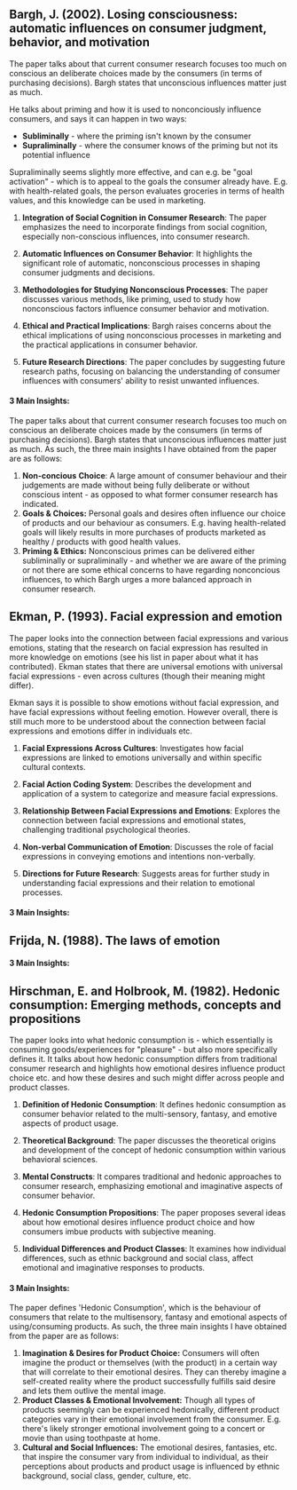 ## Bargh, J. (2002). Losing consciousness: automatic influences on consumer judgment, behavior, and motivation
The paper talks about that current consumer research focuses too much on conscious an deliberate choices made by the consumers (in terms of purchasing decisions). Bargh states that unconscious influences matter just as much.

He talks about priming and how it is used to nonconciously influence consumers, and says it can happen in two ways:
 - **Subliminally** - where the priming isn't known by the consumer
- **Supraliminally** - where the consumer knows of the priming but not its potential influence

Supraliminally seems slightly more effective, and can e.g. be "goal activation" - which is to appeal to the goals the consumer already have. E.g. with health-related goals,  the person evaluates groceries in terms of health values, and this knowledge can be used in marketing.


1. **Integration of Social Cognition in Consumer Research**: The paper emphasizes the need to incorporate findings from social cognition, especially non-conscious influences, into consumer research.
    
2. **Automatic Influences on Consumer Behavior**: It highlights the significant role of automatic, nonconscious processes in shaping consumer judgments and decisions.
    
3. **Methodologies for Studying Nonconscious Processes**: The paper discusses various methods, like priming, used to study how nonconscious factors influence consumer behavior and motivation.
    
4. **Ethical and Practical Implications**: Bargh raises concerns about the ethical implications of using nonconscious processes in marketing and the practical applications in consumer behavior.
    
5. **Future Research Directions**: The paper concludes by suggesting future research paths, focusing on balancing the understanding of consumer influences with consumers' ability to resist unwanted influences.

#### 3 Main Insights:
The paper talks about that current consumer research focuses too much on conscious an deliberate choices made by the consumers (in terms of purchasing decisions). Bargh states that unconscious influences matter just as much. As such, the three main insights I have obtained from the paper are as follows:

1. **Non-concious** **Choice**: A large amount of consumer behaviour and their judgements are made without being fully deliberate or without conscious intent - as opposed to what former consumer research has indicated.
2. **Goals & Choices:** Personal goals and desires often influence our choice of products and our behaviour as consumers. E.g. having health-related goals will likely results in more purchases of products marketed as healthy / products with good health values.
3. **Priming & Ethics:** Nonconscious primes can be delivered either subliminally or supraliminally - and whether we are aware of the priming or not there are some ethical concerns to have regarding nonconcious influences, to which Bargh urges a more balanced approach in consumer research.

## Ekman, P. (1993). Facial expression and emotion
The paper looks into the connection between facial expressions and various emotions, stating that the research on facial expression has resulted in more knowledge on emotions (see his list in paper about what it has contributed). Ekman states that there are universal emotions with universal facial expressions - even across cultures (though their meaning might differ). 

Ekman says it is possible to show emotions without facial expression, and have facial expressions without feeling emotion. However overall, there is still much more to be understood about the connection between facial expressions and emotions differ in individuals etc.


1. **Facial Expressions Across Cultures**: Investigates how facial expressions are linked to emotions universally and within specific cultural contexts.
    
2. **Facial Action Coding System**: Describes the development and application of a system to categorize and measure facial expressions.
    
3. **Relationship Between Facial Expressions and Emotions**: Explores the connection between facial expressions and emotional states, challenging traditional psychological theories.
    
4. **Non-verbal Communication of Emotion**: Discusses the role of facial expressions in conveying emotions and intentions non-verbally.
    
5. **Directions for Future Research**: Suggests areas for further study in understanding facial expressions and their relation to emotional processes.

#### 3 Main Insights:


## Frijda, N. (1988). The laws of emotion

#### 3 Main Insights:


## Hirschman, E. and Holbrook, M. (1982). Hedonic consumption: Emerging methods, concepts and propositions
The paper looks into what hedonic consumption is - which essentially is consuming goods/experiences for "pleasure" - but also more specifically defines it. It talks about how hedonic consumption differs from traditional consumer research and highlights how emotional desires influence product choice etc. and how these desires and such might differ across people and product classes.

1. **Definition of Hedonic Consumption**: It defines hedonic consumption as consumer behavior related to the multi-sensory, fantasy, and emotive aspects of product usage.
    
2. **Theoretical Background**: The paper discusses the theoretical origins and development of the concept of hedonic consumption within various behavioral sciences.
    
3. **Mental Constructs**: It compares traditional and hedonic approaches to consumer research, emphasizing emotional and imaginative aspects of consumer behavior.
    
4. **Hedonic Consumption Propositions**: The paper proposes several ideas about how emotional desires influence product choice and how consumers imbue products with subjective meaning.
    
5. **Individual Differences and Product Classes**: It examines how individual differences, such as ethnic background and social class, affect emotional and imaginative responses to products.

#### 3 Main Insights:
The paper defines 'Hedonic Consumption', which is the behaviour of consumers that relate to the multisensory, fantasy and emotional aspects of using/consuming products. As such, the three main insights I have obtained from the paper are as follows:

1. **Imagination & Desires for Product Choice:** Consumers will often imagine the product or themselves (with the product) in a certain way that will correlate to their emotional desires. They can thereby imagine a self-created reality where the product successfully fulfills said desire and lets them outlive the mental image. 
2. **Product Classes & Emotional Involvement:** Though all types of products seemingly can be experienced hedonically, different product categories vary in their emotional involvement from the consumer. E.g. there's likely stronger emotional involvement going to a concert or movie than using toothpaste at home.
3. **Cultural and Social Influences:** The emotional desires, fantasies, etc. that inspire the consumer vary from individual to individual, as their perceptions about products and product usage is influenced by ethnic background, social class, gender, culture, etc.
